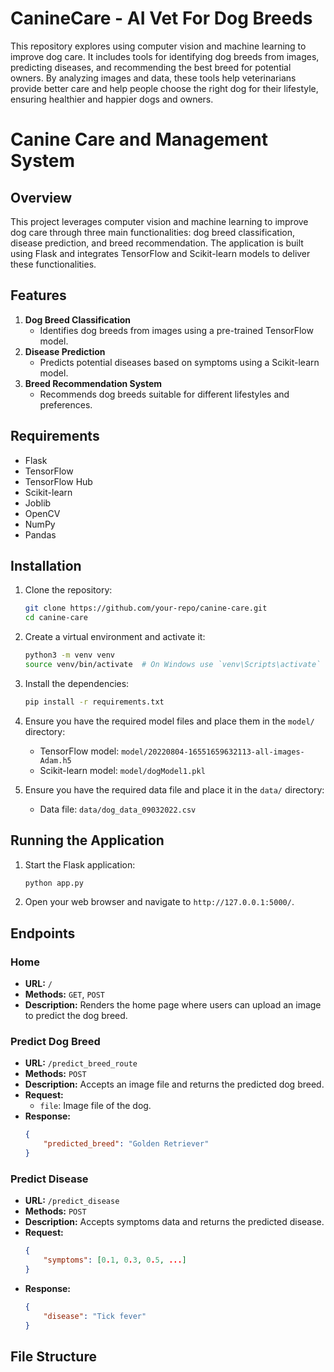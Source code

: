 # CanineCare - AI Vet For Dog Breeds

This repository explores using computer vision and machine learning to improve dog care. It includes tools for identifying dog breeds from images, predicting diseases, and recommending the best breed for potential owners. By analyzing images and data, these tools help veterinarians provide better care and help people choose the right dog for their lifestyle, ensuring healthier and happier dogs and owners.

# Canine Care and Management System

## Overview

This project leverages computer vision and machine learning to improve dog care through three main functionalities: dog breed classification, disease prediction, and breed recommendation. The application is built using Flask and integrates TensorFlow and Scikit-learn models to deliver these functionalities.

## Features

1. **Dog Breed Classification**
    - Identifies dog breeds from images using a pre-trained TensorFlow model.
2. **Disease Prediction**
    - Predicts potential diseases based on symptoms using a Scikit-learn model.
3. **Breed Recommendation System**
    - Recommends dog breeds suitable for different lifestyles and preferences.

## Requirements

- Flask
- TensorFlow
- TensorFlow Hub
- Scikit-learn
- Joblib
- OpenCV
- NumPy
- Pandas

## Installation

1. Clone the repository:
    ```bash
    git clone https://github.com/your-repo/canine-care.git
    cd canine-care
    ```

2. Create a virtual environment and activate it:
    ```bash
    python3 -m venv venv
    source venv/bin/activate  # On Windows use `venv\Scripts\activate`
    ```

3. Install the dependencies:
    ```bash
    pip install -r requirements.txt
    ```

4. Ensure you have the required model files and place them in the `model/` directory:
    - TensorFlow model: `model/20220804-16551659632113-all-images-Adam.h5`
    - Scikit-learn model: `model/dogModel1.pkl`

5. Ensure you have the required data file and place it in the `data/` directory:
    - Data file: `data/dog_data_09032022.csv`

## Running the Application

1. Start the Flask application:
    ```bash
    python app.py
    ```

2. Open your web browser and navigate to `http://127.0.0.1:5000/`.

## Endpoints

### Home
- **URL:** `/`
- **Methods:** `GET`, `POST`
- **Description:** Renders the home page where users can upload an image to predict the dog breed.

### Predict Dog Breed
- **URL:** `/predict_breed_route`
- **Methods:** `POST`
- **Description:** Accepts an image file and returns the predicted dog breed.
- **Request:**
    - `file`: Image file of the dog.
- **Response:**
    ```json
    {
        "predicted_breed": "Golden Retriever"
    }
    ```

### Predict Disease
- **URL:** `/predict_disease`
- **Methods:** `POST`
- **Description:** Accepts symptoms data and returns the predicted disease.
- **Request:**
    ```json
    {
        "symptoms": [0.1, 0.3, 0.5, ...]
    }
    ```
- **Response:**
    ```json
    {
        "disease": "Tick fever"
    }
    ```

## File Structure

